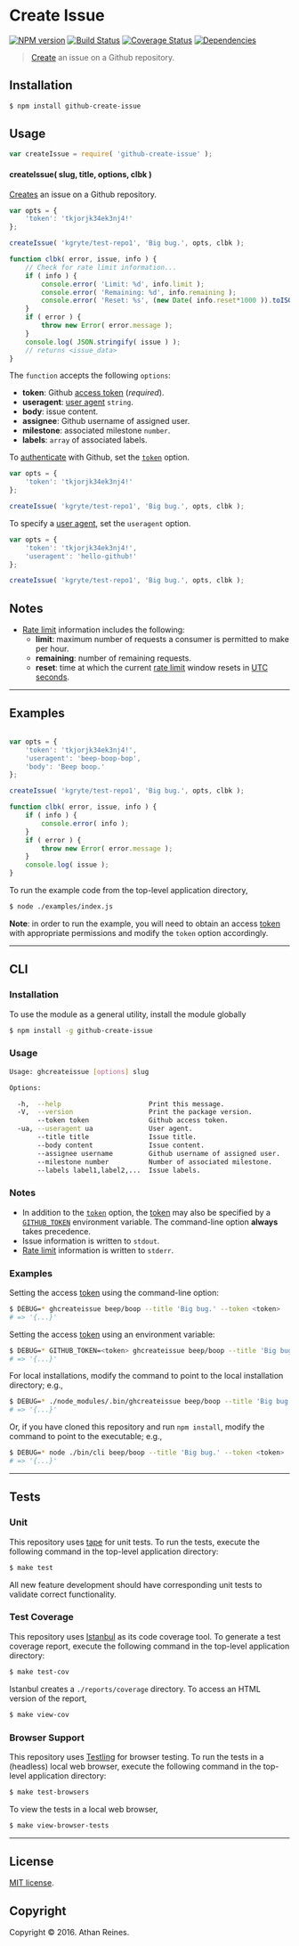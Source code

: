 Create Issue
===
[![NPM version][npm-image]][npm-url] [![Build Status][build-image]][build-url] [![Coverage Status][coverage-image]][coverage-url] [![Dependencies][dependencies-image]][dependencies-url]

> [Create][github-create-issue] an issue on a Github repository.


## Installation

``` bash
$ npm install github-create-issue
```


## Usage

``` javascript
var createIssue = require( 'github-create-issue' );
```

<a name="create-issue"></a>
#### createIssue( slug, title, options, clbk )

[Creates][github-create-issue] an issue on a Github repository.

``` javascript
var opts = {
	'token': 'tkjorjk34ek3nj4!'
};

createIssue( 'kgryte/test-repo1', 'Big bug.', opts, clbk );

function clbk( error, issue, info ) {
	// Check for rate limit information...
	if ( info ) {
		console.error( 'Limit: %d', info.limit );
		console.error( 'Remaining: %d', info.remaining );
		console.error( 'Reset: %s', (new Date( info.reset*1000 )).toISOString() );
	}
	if ( error ) {
		throw new Error( error.message );
	}
	console.log( JSON.stringify( issue ) );
	// returns <issue_data>
}
```

The `function` accepts the following `options`:
*   __token__: Github [access token][github-token] (*required*).
*   __useragent__: [user agent][github-user-agent] `string`.
*   __body__: issue content.
*   __assignee__: Github username of assigned user.
*   __milestone__: associated milestone `number`.
*   __labels__: `array` of associated labels.


To [authenticate][github-oauth2] with Github, set the [`token`][github-token] option.

``` javascript
var opts = {
    'token': 'tkjorjk34ek3nj4!'
};

createIssue( 'kgryte/test-repo1', 'Big bug.', opts, clbk );
```

To specify a [user agent][github-user-agent], set the `useragent` option.

``` javascript
var opts = {
    'token': 'tkjorjk34ek3nj4!',
    'useragent': 'hello-github!'
};

createIssue( 'kgryte/test-repo1', 'Big bug.', opts, clbk );
```


## Notes

*	[Rate limit][github-rate-limit] information includes the following:
	-	__limit__: maximum number of requests a consumer is permitted to make per hour.
	-	__remaining__: number of remaining requests.
	-	__reset__: time at which the current [rate limit][github-rate-limit] window resets in [UTC seconds][unix-time].


---
## Examples

``` javascript

var opts = {
    'token': 'tkjorjk34ek3nj4!',
    'useragent': 'beep-boop-bop',
    'body': 'Beep boop.'
};

createIssue( 'kgryte/test-repo1', 'Big bug.', opts, clbk );

function clbk( error, issue, info ) {
    if ( info ) {
        console.error( info );
    }
    if ( error ) {
        throw new Error( error.message );
    }
    console.log( issue );
}
```

To run the example code from the top-level application directory,

``` bash
$ node ./examples/index.js
```

__Note__: in order to run the example, you will need to obtain an access [token][github-token] with appropriate permissions and modify the `token` option accordingly.


---
## CLI

### Installation

To use the module as a general utility, install the module globally

``` bash
$ npm install -g github-create-issue
```


### Usage

``` bash
Usage: ghcreateissue [options] slug

Options:

  -h,  --help                      Print this message.
  -V,  --version                   Print the package version.
       --token token               Github access token.
  -ua, --useragent ua              User agent.
       --title title               Issue title.
       --body content              Issue content.
       --assignee username         Github username of assigned user.
       --milestone number          Number of associated milestone.
       --labels label1,label2,...  Issue labels.
```


### Notes

*   In addition to the [`token`][github-token] option, the [token][github-token] may also be specified by a [`GITHUB_TOKEN`][github-token] environment variable. The command-line option __always__ takes precedence.
*   Issue information is written to `stdout`.
*   [Rate limit][github-rate-limit] information is written to `stderr`.


### Examples

Setting the access [token][github-token] using the command-line option:

``` bash
$ DEBUG=* ghcreateissue beep/boop --title 'Big bug.' --token <token> 
# => '{...}'
```

Setting the access [token][github-token] using an environment variable:

``` bash
$ DEBUG=* GITHUB_TOKEN=<token> ghcreateissue beep/boop --title 'Big bug.'
# => '{...}'
```

For local installations, modify the command to point to the local installation directory; e.g., 

``` bash
$ DEBUG=* ./node_modules/.bin/ghcreateissue beep/boop --title 'Big bug.' --token <token>
# => '{...}'
```

Or, if you have cloned this repository and run `npm install`, modify the command to point to the executable; e.g., 

``` bash
$ DEBUG=* node ./bin/cli beep/boop --title 'Big bug.' --token <token>
# => '{...}'
```


---
## Tests

### Unit

This repository uses [tape][tape] for unit tests. To run the tests, execute the following command in the top-level application directory:

``` bash
$ make test
```

All new feature development should have corresponding unit tests to validate correct functionality.


### Test Coverage

This repository uses [Istanbul][istanbul] as its code coverage tool. To generate a test coverage report, execute the following command in the top-level application directory:

``` bash
$ make test-cov
```

Istanbul creates a `./reports/coverage` directory. To access an HTML version of the report,

``` bash
$ make view-cov
```


### Browser Support

This repository uses [Testling][testling] for browser testing. To run the tests in a (headless) local web browser, execute the following command in the top-level application directory:

``` bash
$ make test-browsers
```

To view the tests in a local web browser,

``` bash
$ make view-browser-tests
```

<!-- [![browser support][browsers-image]][browsers-url] -->


---
## License

[MIT license](http://opensource.org/licenses/MIT).


## Copyright

Copyright &copy; 2016. Athan Reines.


[npm-image]: http://img.shields.io/npm/v/github-create-issue.svg
[npm-url]: https://npmjs.org/package/github-create-issue

[build-image]: http://img.shields.io/travis/kgryte/github-create-issue/master.svg
[build-url]: https://travis-ci.org/kgryte/github-create-issue

[coverage-image]: https://img.shields.io/codecov/c/github/kgryte/github-create-issue/master.svg
[coverage-url]: https://codecov.io/github/kgryte/github-create-issue?branch=master

[dependencies-image]: http://img.shields.io/david/kgryte/github-create-issue.svg
[dependencies-url]: https://david-dm.org/kgryte/github-create-issue

[dev-dependencies-image]: http://img.shields.io/david/dev/kgryte/github-create-issue.svg
[dev-dependencies-url]: https://david-dm.org/dev/kgryte/github-create-issue

[github-issues-image]: http://img.shields.io/github/issues/kgryte/github-create-issue.svg
[github-issues-url]: https://github.com/kgryte/github-create-issue/issues

[tape]: https://github.com/substack/tape
[istanbul]: https://github.com/gotwarlost/istanbul
[testling]: https://ci.testling.com

[unix-time]: http://en.wikipedia.org/wiki/Unix_time

[github-api]: https://developer.github.com/v3/
[github-token]: https://github.com/settings/tokens/new
[github-oauth2]: https://developer.github.com/v3/#oauth2-token-sent-in-a-header
[github-user-agent]: https://developer.github.com/v3/#user-agent-required
[github-rate-limit]: https://developer.github.com/v3/rate_limit/
[github-create-issue]: https://developer.github.com/v3/issues/#create-an-issue
